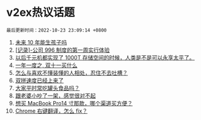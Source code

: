 # v2ex热议话题

`最后更新时间：2022-10-23 23:09:14 +0800`

1. [未来 10 年能生孩子吗](https://www.v2ex.com/t/889097)
1. [[记录]-公司 996 制度的第一周实行体验](https://www.v2ex.com/t/889052)
1. [以后千元机都实现了 1000T 存储空间的时候，人类是不是可以永享太平了。](https://www.v2ex.com/t/889045)
1. [一年一度之, 双十一买什么](https://www.v2ex.com/t/889047)
1. [怎么与喜欢不懂装懂的人相处，忍住不去吐槽？](https://www.v2ex.com/t/889093)
1. [双拼速度已经上来了](https://www.v2ex.com/t/889066)
1. [大家平时常吃罐头食品吗？](https://www.v2ex.com/t/889072)
1. [跟老婆小吵了一架，感觉很对不起](https://www.v2ex.com/t/889129)
1. [想买 MacBook Pro14 寸那款，哪个渠道买方便？](https://www.v2ex.com/t/889064)
1. [Chrome 右键翻译，怎么 fix？](https://www.v2ex.com/t/889119)

